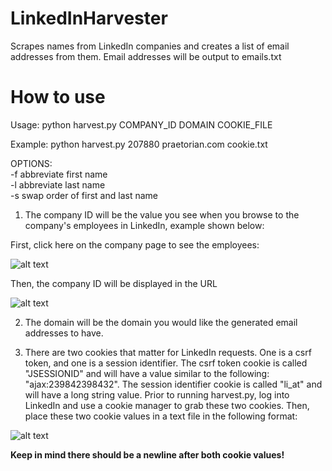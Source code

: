 # LinkedInHarvester
Scrapes names from LinkedIn companies and creates a list of email addresses from them. Email addresses will be output to emails.txt


# How to use
Usage: python harvest.py COMPANY_ID DOMAIN COOKIE_FILE

Example: python harvest.py 207880 praetorian.com cookie.txt

OPTIONS:\
  -f abbreviate first name \
  -l abbreviate last name \
  -s swap order of first and last name
  
 1. The company ID will be the value you see when you browse to the company's employees in LinkedIn, example shown below:
 
 First, click here on the company page to see the employees:
 
 ![alt text](https://raw.githubusercontent.com/morganc3/LinkedInHarvester/master/employees_link.png) 
 
 Then, the company ID will be displayed in the URL
 
 ![alt text](https://raw.githubusercontent.com/morganc3/LinkedInHarvester/master/company_id.png)
 
 
 2. The domain will be the domain you would like the generated email addresses to have.
 
 3. There are two cookies that matter for LinkedIn requests. One is a csrf token, and one is a session identifier. 
  The csrf token cookie is called "JSESSIONID" and will have a value similar to the following: "ajax:239842398432".
  The session identifier cookie is called "li_at" and will have a long string value. 
  Prior to running harvest.py, log into LinkedIn and use a cookie manager to grab these two cookies. Then, place these two cookie values in a text file in the following format:
  
  ![alt text](https://raw.githubusercontent.com/morganc3/LinkedInHarvester/master/cookie_example.png)
    
  **Keep in mind there should be a newline after both cookie values!**
      
  
